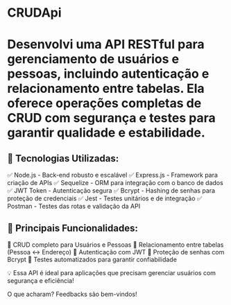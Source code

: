 # CRUDApi
 
<h1>Desenvolvi uma API RESTful para gerenciamento de usuários e pessoas, incluindo autenticação e relacionamento entre tabelas. Ela oferece operações completas de CRUD com segurança e testes para garantir qualidade e estabilidade.</h1>

<h2>🔹 Tecnologias Utilizadas:</h2>

✅ Node.js - Back-end robusto e escalável
✅ Express.js - Framework para criação de APIs
✅ Sequelize - ORM para integração com o banco de dados
✅ JWT Token - Autenticação segura
✅ Bcrypt - Hashing de senhas para proteção de credenciais
✅ Jest - Testes unitários e de integração
✅ Postman - Testes das rotas e validação da API

<h2>🔹 Principais Funcionalidades: </h2>

📌 CRUD completo para Usuários e Pessoas
📌 Relacionamento entre tabelas (Pessoa ↔ Endereço)
📌 Autenticação com JWT
📌 Proteção de senhas com Bcrypt
📌 Testes automatizados para garantir confiabilidade

💡 Essa API é ideal para aplicações que precisam gerenciar usuários com segurança e eficiência!

O que acharam? Feedbacks são bem-vindos! 

